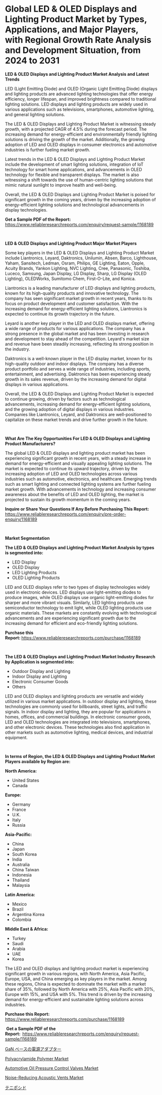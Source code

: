 <p><h1>Global LED & OLED Displays and Lighting Product Market by Types, Applications, and Major Players, with Regional Growth Rate Analysis and Development Situation, from 2024 to 2031</h1></p><p><strong>LED & OLED Displays and Lighting Product Market Analysis and Latest Trends</strong></p>
<p><p>LED (Light Emitting Diode) and OLED (Organic Light Emitting Diode) displays and lighting products are advanced lighting technologies that offer energy efficiency, longer lifespan, and improved brightness compared to traditional lighting solutions. LED displays and lighting products are widely used in various applications such as televisions, smartphones, automotive lighting, and general lighting solutions.</p><p>The LED & OLED Displays and Lighting Product Market is witnessing steady growth, with a projected CAGR of 4.5% during the forecast period. The increasing demand for energy-efficient and environmentally friendly lighting solutions is driving the growth of the market. Additionally, the growing adoption of LED and OLED displays in consumer electronics and automotive industries is further fueling market growth.</p><p>Latest trends in the LED & OLED Displays and Lighting Product Market include the development of smart lighting solutions, integration of IoT technology for smart home applications, and advancements in OLED technology for flexible and transparent displays. The market is also witnessing a shift towards the use of human-centric lighting solutions that mimic natural sunlight to improve health and well-being.</p><p>Overall, the LED & OLED Displays and Lighting Product Market is poised for significant growth in the coming years, driven by the increasing adoption of energy-efficient lighting solutions and technological advancements in display technologies.</p></p>
<p><strong>Get a Sample PDF of the Report:&nbsp;</strong> <a href="https://www.reliableresearchreports.com/enquiry/request-sample/1168189">https://www.reliableresearchreports.com/enquiry/request-sample/1168189</a></p>
<p>&nbsp;</p>
<p><strong>LED & OLED Displays and Lighting Product Major Market Players</strong></p>
<p><p>Some key players in the LED & OLED Displays and Lighting Product Market include Liantronics, Leyard, Daktronics, Unilumin, Absen, Barco, Lighthouse, Yaham, Sansitech, Ledman, Osram, Philips, GE Lighting, Eaton, Opple, Acuity Brands, Yankon Lighting, NVC Lighting, Cree, Panasonic, Toshiba, Luceco, Samsung, Japan Display, LG Display, Sharp, LG Display (OLED Lighting), OLEDWorks, Sumitomo Chem, First-O-Lite, and Konica.</p><p>Liantronics is a leading manufacturer of LED displays and lighting products, known for its high-quality products and innovative technology. The company has seen significant market growth in recent years, thanks to its focus on product development and customer satisfaction. With the increasing demand for energy-efficient lighting solutions, Liantronics is expected to continue its growth trajectory in the future.</p><p>Leyard is another key player in the LED and OLED displays market, offering a wide range of products for various applications. The company has a strong presence in the global market and has been investing in research and development to stay ahead of the competition. Leyard's market size and revenue have been steadily increasing, reflecting its strong position in the industry.</p><p>Daktronics is a well-known player in the LED display market, known for its high-quality outdoor and indoor displays. The company has a diverse product portfolio and serves a wide range of industries, including sports, entertainment, and advertising. Daktronics has been experiencing steady growth in its sales revenue, driven by the increasing demand for digital displays in various applications.</p><p>Overall, the LED & OLED Displays and Lighting Product Market is expected to continue growing, driven by factors such as technological advancements, increasing demand for energy-efficient lighting solutions, and the growing adoption of digital displays in various industries. Companies like Liantronics, Leyard, and Daktronics are well-positioned to capitalize on these market trends and drive further growth in the future.</p></p>
<p>&nbsp;</p>
<p><strong>What Are The Key Opportunities For LED & OLED Displays and Lighting Product Manufacturers?</strong></p>
<p><p>The global LED & OLED displays and lighting product market has been experiencing significant growth in recent years, with a steady increase in demand for energy-efficient and visually appealing lighting solutions. The market is expected to continue its upward trajectory, driven by the increasing adoption of LED and OLED technologies across various industries such as automotive, electronics, and healthcare. Emerging trends such as smart lighting and connected lighting systems are further fueling market growth. With advancements in technology and increasing consumer awareness about the benefits of LED and OLED lighting, the market is projected to sustain its growth momentum in the coming years.</p></p>
<p><strong>Inquire or Share Your Questions If Any Before Purchasing This Report:</strong> <a href="https://www.reliableresearchreports.com/enquiry/pre-order-enquiry/1168189">https://www.reliableresearchreports.com/enquiry/pre-order-enquiry/1168189</a></p>
<p>&nbsp;</p>
<p><strong>Market Segmentation</strong></p>
<p><strong>The LED & OLED Displays and Lighting Product Market Analysis by types is segmented into:</strong></p>
<p><ul><li>LED Display</li><li>OLED Display</li><li>LED Lighting Products</li><li>OLED Lighting Products</li></ul></p>
<p><p>LED and OLED displays refer to two types of display technologies widely used in electronic devices. LED displays use light-emitting diodes to produce images, while OLED displays use organic light-emitting diodes for sharper and more vibrant visuals. Similarly, LED lighting products use semiconductor technology to emit light, while OLED lighting products use organic materials. These markets are constantly evolving with technological advancements and are experiencing significant growth due to the increasing demand for efficient and eco-friendly lighting solutions.</p></p>
<p><strong>Purchase this Report:&nbsp;</strong><a href="https://www.reliableresearchreports.com/purchase/1168189">https://www.reliableresearchreports.com/purchase/1168189</a></p>
<p>&nbsp;</p>
<p><strong>The LED & OLED Displays and Lighting Product Market Industry Research by Application is segmented into:</strong></p>
<p><ul><li>Outdoor Display and Lighting</li><li>Indoor Display and Lighting</li><li>Electronic Consumer Goods</li><li>Others</li></ul></p>
<p><p>LED and OLED displays and lighting products are versatile and widely utilized in various market applications. In outdoor display and lighting, these technologies are commonly used for billboards, street lights, and traffic signals. In indoor display and lighting, they are popular for applications in homes, offices, and commercial buildings. In electronic consumer goods, LED and OLED technologies are integrated into televisions, smartphones, and other electronic devices. These technologies also find application in other markets such as automotive lighting, medical devices, and industrial equipment.</p></p>
<p>&nbsp;</p>
<p><strong>In terms of Region, the LED & OLED Displays and Lighting Product Market Players available by Region are:</strong></p>
<p>
    <p> <strong> North America: </strong>
        <ul>
            <li>United States</li>
            <li>Canada</li>
        </ul>
        </p> 
    <p> <strong> Europe: </strong>
        <ul>
            <li>Germany</li>
            <li>France</li>
            <li>U.K.</li>
            <li>Italy</li>
            <li>Russia</li>
        </ul>
        </p> 
    <p> <strong> Asia-Pacific: </strong>
        <ul>
            <li>China</li>
            <li>Japan</li>
            <li>South Korea</li>
            <li>India</li>
            <li>Australia</li>
            <li>China Taiwan</li>
            <li>Indonesia</li>
            <li>Thailand</li>
            <li>Malaysia</li>
        </ul>
        </p> 
    <p> <strong> Latin America: </strong>
        <ul>
            <li>Mexico</li>
            <li>Brazil</li>
            <li>Argentina Korea</li>
            <li>Colombia</li>
        </ul>
        </p> 
    <p> <strong> Middle East & Africa: </strong>
        <ul>
            <li>Turkey</li>
            <li>Saudi</li>
            <li>Arabia</li>
            <li>UAE</li>
            <li>Korea</li>
        </ul>
    </p>
    </p>
<p><p>The LED and OLED displays and lighting product market is experiencing significant growth in various regions, with North America, Asia Pacific, Europe, USA, and China emerging as key players in the market. Among these regions, China is expected to dominate the market with a market share of 35%, followed by North America with 25%, Asia Pacific with 20%, Europe with 15%, and USA with 5%. This trend is driven by the increasing demand for energy-efficient and sustainable lighting solutions across industries.</p></p>
<p><strong>Purchase this Report: </strong><a href="https://www.reliableresearchreports.com/purchase/1168189">https://www.reliableresearchreports.com/purchase/1168189</a></p>
<p>&nbsp;<strong>Get a Sample PDF of the Report:&nbsp;&nbsp;</strong><a href="https://www.reliableresearchreports.com/enquiry/request-sample/1168189">https://www.reliableresearchreports.com/enquiry/request-sample/1168189</a></p>
<p><strong></strong></p>
<p><p><a href="https://medium.com/@yaren_68-91/gan%E3%83%99%E3%83%BC%E3%82%B9%E3%81%AE%E3%83%91%E3%83%AF%E3%83%BC%E3%82%B5%E3%83%97%E3%83%A9%E3%82%A4%E3%82%A2%E3%83%80%E3%83%97%E3%82%BF%E5%B8%82%E5%A0%B4-2031%E5%B9%B4%E3%81%BE%E3%81%A7%E3%81%AE%E6%88%90%E5%8A%9F%E3%82%92%E5%8F%8E%E3%82%81%E3%82%8B%E3%81%9F%E3%82%81%E3%81%AE%E9%87%8D%E8%A6%81%E3%81%AA%E3%83%93%E3%82%B8%E3%83%8D%E3%82%B9%E6%88%A6%E7%95%A5%E3%81%AE%E4%BA%88%E6%B8%AC-14eb1df13b0f">GaN ベースの電源アダプター</a></p><p><a href="https://mire-aunt-385.notion.site/Polyacrylamide-Polymer-Market-Research-Report-Provides-Critical-Insights-that-can-help-Shape-Busines-0f0f886633fe4f4a895b9c99a9ea3b20">Polyacrylamide Polymer Market</a></p><p><a href="https://view.publitas.com/reportprime-1/automotive-oil-pressure-control-valves-market-furnish-information-about-market-size-market-share-market-dynamics-and-projections-spanning-from-2024-to-2031/">Automotive Oil Pressure Control Valves Market</a></p><p><a href="https://invited-way-688.notion.site/Noise-Reducing-Acoustic-Vents-Market-with-the-goal-of-estimating-the-market-size-and-future-growth-p-1508ae85b55c4b62b0b4acb63260ddff">Noise-Reducing Acoustic Vents Market</a></p><p><a href="https://medium.com/@sarahfahey88/%E3%83%86%E3%83%8B%E3%83%9D%E3%82%B7%E3%83%89%E5%B8%82%E5%A0%B4%E3%81%AF-%E5%B8%82%E5%A0%B4%E3%82%B7%E3%82%A7%E3%82%A2-%E5%B8%82%E5%A0%B4%E5%8B%95%E5%90%91-%E5%B8%82%E5%A0%B4%E6%88%90%E9%95%B7%E3%81%AB%E9%96%A2%E3%81%99%E3%82%8B%E6%83%85%E5%A0%B1%E3%82%92%E6%8F%90%E4%BE%9B%E3%81%97%E3%81%BE%E3%81%99-096b1feb9d30">テニポシド</a></p></p>